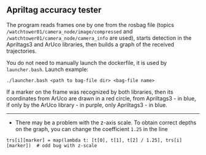## Apriltag accuracy tester

The program reads frames one by one from the rosbag file (topics `/watchtower01/camera_node/image/compressed` and `/watchtower01/camera_node/camera_info` are used), starts detection in the Apriltags3 and ArUco libraries, then builds a graph of the received trajectories.

You do not need to manually launch the dockerfile, it is used by `launcher.bash`.
Launch example:
```
./launcher.bash <path to bag-file dir> <bag-file name>
```

If a marker on the frame was recognized by both libraries, then its coordinates from ArUco are drawn in a red circle, from Apriltags3 - in blue, if only by the ArUco library - in purple, only Apriltags3 - in blue.

-------------------
* There may be a problem with the z-axis scale. To obtain correct depths on the graph, you can change the coefficient `1.25` in the line

```
trs[i][marker] = map(lambda t: [t[0], t[1], t[2] / 1.25], trs[i][marker])  # odd bug with z-scale
```
